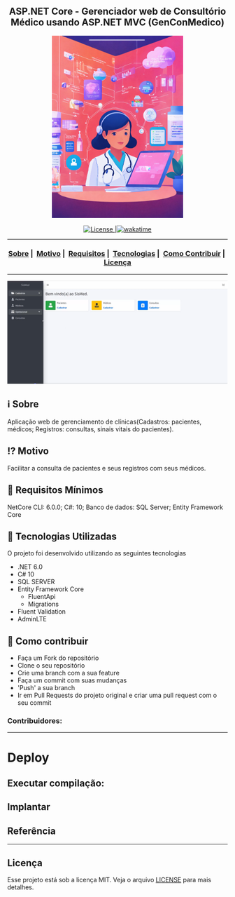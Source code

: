 <h2 align="center">ASP.NET Core - Gerenciador web de Consultório Médico usando ASP.NET MVC (GenConMedico)</h2>

<p align="center">
  <img src="GenConMedicoIco.png" width="300" heigth="300">
</p>


<p align="center">
  <a href="LICENSE">
    <img alt="License" src="https://img.shields.io/badge/license-MIT-%23F8952D">
  </a>
  |<a href="https://wakatime.com/badge/user/7b985f77-0bde-4bbf-899e-c4bb0e25f27b/project/5daff763-ca55-4ac7-806e-22207790bcbb"><img src="https://wakatime.com/badge/user/7b985f77-0bde-4bbf-899e-c4bb0e25f27b/project/5daff763-ca55-4ac7-806e-22207790bcbb.svg" alt="wakatime"></a>
</p>

___

<h3 align="center">
  <a href="#information_source-sobre">Sobre</a>&nbsp;|&nbsp;
  <a href="#interrobang-motivo">Motivo</a>&nbsp;|&nbsp;
  <a href="#seedling-requisitos-mínimos">Requisitos</a>&nbsp;|&nbsp;
  <a href="#rocket-tecnologias-utilizadas">Tecnologias</a>&nbsp;|&nbsp;
  <a href="#link-como-contribuir">Como Contribuir</a>&nbsp;|&nbsp;
  <a href="#licença">Licença</a>
</h3>

___

<img src="GenConMedicoTela.png" width="1200">

## :information_source: Sobre

Aplicação web de gerenciamento de clínicas(Cadastros: pacientes, médicos; Registros: consultas, sinais vitais do pacientes).

## :interrobang: Motivo

Facilitar a consulta de pacientes e seus registros com seus médicos.

## :seedling: Requisitos Mínimos

NetCore CLI: 6.0.0;
C#: 10;
Banco de dados: SQL Server;
Entity Framework Core

## :rocket: Tecnologias Utilizadas 

O projeto foi desenvolvido utilizando as seguintes tecnologias

- .NET 6.0
- C# 10
- SQL SERVER
- Entity Framework Core
  - FluentApi
  - Migrations
- Fluent Validation
- AdminLTE

## :link: Como contribuir 

- Faça um Fork do repositório
- Clone o seu repositório
- Crie uma branch com a sua feature
- Faça um commit com suas mudanças
- 'Push' a sua branch
- Ir em Pull Requests do projeto original e criar uma pull request com o seu commit

### Contribuidores:


___

# Deploy

## Executar compilação:

## Implantar

## Referência

___

## Licença 

Esse projeto está sob a licença MIT. Veja o arquivo [LICENSE](LICENSE) para mais detalhes.
